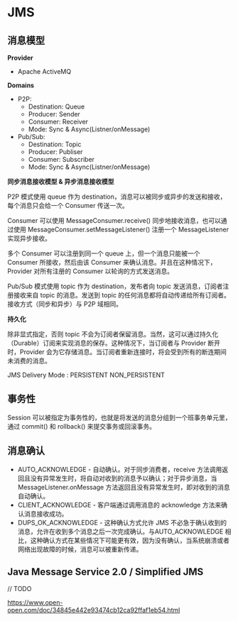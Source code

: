 # JMS

## 消息模型

**Provider**

- Apache ActiveMQ

**Domains**

- P2P:
  - Destination: Queue
  - Producer: Sender
  - Consumer: Receiver
  - Mode: Sync & Async(Listner/onMessage)
- Pub/Sub:
  - Destination: Topic
  - Producer: Publiser
  - Consumer: Subscriber
  - Mode: Sync & Async(Listner/onMessage)

**同步消息接收模型 & 异步消息接收模型**

P2P 模式使用 queue 作为 destination，消息可以被同步或异步的发送和接收，每个消息只会给一个 Consumer 传送一次。

Consumer 可以使用 MessageConsumer.receive() 同步地接收消息，也可以通过使用 MessageConsumer.setMessageListener() 注册一个 MessageListener 实现异步接收。

多个 Consumer 可以注册到同一个 queue 上，但一个消息只能被一个 Consumer 所接收，然后由该 Consumer 来确认消息。并且在这种情况下，Provider 对所有注册的 Consumer 以轮询的方式发送消息。

Pub/Sub 模式使用 topic 作为 destination，发布者向 topic 发送消息，订阅者注册接收来自 topic 的消息。发送到 topic 的任何消息都将自动传递给所有订阅者。接收方式（同步和异步）与 P2P 域相同。

**持久化**

除非显式指定，否则 topic 不会为订阅者保留消息。当然，这可以通过持久化（Durable）订阅来实现消息的保存。这种情况下，当订阅者与 Provider 断开时，Provider 会为它存储消息。当订阅者重新连接时，将会受到所有的断连期间未消费的消息。

JMS Delivery Mode : PERSISTENT NON_PERSISTENT

## 事务性

Session 可以被指定为事务性的，也就是将发送的消息分组到一个班事务单元里，通过 commit() 和 rollback() 来提交事务或回滚事务。

## 消息确认

+ AUTO_ACKNOWLEDGE - 自动确认。对于同步消费者，receive 方法调用返回且没有异常发生时，将自动对收到的消息予以确认；对于异步消息，当 MessageListener.onMessage 方法返回且没有异常发生时，即对收到的消息自动确认。
+ CLIENT_ACKNOWLEDGE - 客户端通过调用消息的 acknowledge 方法来确认消息接收成功。
+ DUPS_OK_ACKNOWLEDGE - 这种确认方式允许 JMS 不必急于确认收到的消息，允许在收到多个消息之后一次完成确认。与AUTO_ACKNOWLEDGE 相比，这种确认方式在某些情况下可能更有效，因为没有确认，当系统崩溃或者网络出现故障的时候，消息可以被重新传递。

## Java Message Service 2.0 / Simplified JMS

// TODO

https://www.open-open.com/doc/34845e442e93474cb12ca92ffaf1eb54.html
